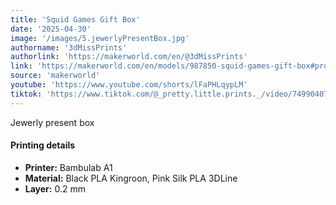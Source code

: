 ```yaml
---
title: 'Squid Games Gift Box'
date: '2025-04-30'
image: '/images/5.jewerlyPresentBox.jpg'
authorname: '3dMissPrints'
authorlink: 'https://makerworld.com/en/@3dMissPrints'
link: 'https://makerworld.com/en/models/987850-squid-games-gift-box#profileId-962867'
source: 'makerworld'
youtube: 'https://www.youtube.com/shorts/lFaPHLqypLM'
tiktok: 'https://www.tiktok.com/@_pretty.little.prints._/video/7499040745970552086'
---
```


Jewerly present box

#### Printing details
- **Printer:** Bambulab A1
- **Material:** Black PLA Kingroon, Pink Silk PLA 3DLine
- **Layer:** 0.2 mm
